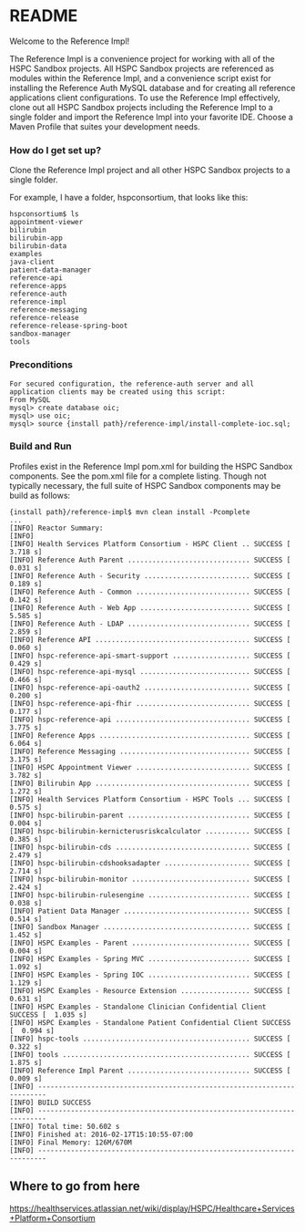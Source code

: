 # README #

Welcome to the Reference Impl!

The Reference Impl is a convenience project for working with all of the HSPC Sandbox projects.  All HSPC Sandbox projects are referenced as modules within the Reference Impl, and a convenience script exist for installing the Reference Auth MySQL database and for creating all reference applications client configurations.  To use the Reference Impl effectively, clone out all HSPC Sandbox projects including the Reference Impl to a single folder and import the Reference Impl into your favorite IDE.  Choose a Maven Profile that suites your development needs.

### How do I get set up? ###
Clone the Reference Impl project and all other HSPC Sandbox projects to a single folder.

For example, I have a folder, hspconsortium, that looks like this:

    hspconsortium$ ls
    appointment-viewer
    bilirubin
    bilirubin-app
    bilirubin-data
    examples
    java-client
    patient-data-manager
    reference-api
    reference-apps
    reference-auth
    reference-impl
    reference-messaging
    reference-release
    reference-release-spring-boot
    sandbox-manager
    tools

### Preconditions ###
    For secured configuration, the reference-auth server and all application clients may be created using this script:
    From MySQL
    mysql> create database oic;
    mysql> use oic;
    mysql> source {install path}/reference-impl/install-complete-ioc.sql;

### Build and Run ###

Profiles exist in the Reference Impl pom.xml for building the HSPC Sandbox components.  See the pom.xml file for a complete listing.  Though not typically necessary, the full suite of HSPC Sandbox components may be build as follows: 

    {install path}/reference-impl$ mvn clean install -Pcomplete
    ...
    [INFO] Reactor Summary:
    [INFO]
    [INFO] Health Services Platform Consortium - HSPC Client .. SUCCESS [  3.718 s]
    [INFO] Reference Auth Parent .............................. SUCCESS [  0.031 s]
    [INFO] Reference Auth - Security .......................... SUCCESS [  0.189 s]
    [INFO] Reference Auth - Common ............................ SUCCESS [  0.142 s]
    [INFO] Reference Auth - Web App ........................... SUCCESS [  5.585 s]
    [INFO] Reference Auth - LDAP .............................. SUCCESS [  2.859 s]
    [INFO] Reference API ...................................... SUCCESS [  0.060 s]
    [INFO] hspc-reference-api-smart-support ................... SUCCESS [  0.429 s]
    [INFO] hspc-reference-api-mysql ........................... SUCCESS [  0.466 s]
    [INFO] hspc-reference-api-oauth2 .......................... SUCCESS [  0.200 s]
    [INFO] hspc-reference-api-fhir ............................ SUCCESS [  0.177 s]
    [INFO] hspc-reference-api ................................. SUCCESS [  3.775 s]
    [INFO] Reference Apps ..................................... SUCCESS [  6.064 s]
    [INFO] Reference Messaging ................................ SUCCESS [  3.175 s]
    [INFO] HSPC Appointment Viewer ............................ SUCCESS [  3.782 s]
    [INFO] Bilirubin App ...................................... SUCCESS [  1.272 s]
    [INFO] Health Services Platform Consortium - HSPC Tools ... SUCCESS [  0.575 s]
    [INFO] hspc-bilirubin-parent .............................. SUCCESS [  0.004 s]
    [INFO] hspc-bilirubin-kernicterusriskcalculator ........... SUCCESS [  0.385 s]
    [INFO] hspc-bilirubin-cds ................................. SUCCESS [  2.479 s]
    [INFO] hspc-bilirubin-cdshooksadapter ..................... SUCCESS [  2.714 s]
    [INFO] hspc-bilirubin-monitor ............................. SUCCESS [  2.424 s]
    [INFO] hspc-bilirubin-rulesengine ......................... SUCCESS [  0.038 s]
    [INFO] Patient Data Manager ............................... SUCCESS [  0.514 s]
    [INFO] Sandbox Manager .................................... SUCCESS [  1.452 s]
    [INFO] HSPC Examples - Parent ............................. SUCCESS [  0.004 s]
    [INFO] HSPC Examples - Spring MVC ......................... SUCCESS [  1.092 s]
    [INFO] HSPC Examples - Spring IOC ......................... SUCCESS [  1.129 s]
    [INFO] HSPC Examples - Resource Extension ................. SUCCESS [  0.631 s]
    [INFO] HSPC Examples - Standalone Clinician Confidential Client SUCCESS [  1.035 s]
    [INFO] HSPC Examples - Standalone Patient Confidential Client SUCCESS [  0.994 s]
    [INFO] hspc-tools ......................................... SUCCESS [  0.322 s]
    [INFO] tools .............................................. SUCCESS [  1.875 s]
    [INFO] Reference Impl Parent .............................. SUCCESS [  0.009 s]
    [INFO] ------------------------------------------------------------------------
    [INFO] BUILD SUCCESS
    [INFO] ------------------------------------------------------------------------
    [INFO] Total time: 50.602 s
    [INFO] Finished at: 2016-02-17T15:10:55-07:00
    [INFO] Final Memory: 126M/670M
    [INFO] ------------------------------------------------------------------------

## Where to go from here ##
https://healthservices.atlassian.net/wiki/display/HSPC/Healthcare+Services+Platform+Consortium